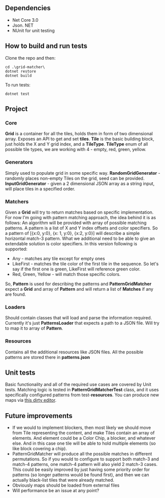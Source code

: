## Dependencies
* Net Core 3.0
* Json. NET
* NUnit for unit testing

## How to build and run tests
Clone the repo and then:

    cd .\grid-matcher\
    dotnet restore
    dotnet build

To run tests:

    dotnet test

## Project
### Core
**Grid** is a container for all the tiles, holds them in form of two dimensional array. Exposes an API to get and set **tiles**.
**Tile** is the basic building block, just holds the X and Y grid index, and a **TileType**.
**TileType** enum of all possible tile types, we are working with 4 - empty, red, green, yellow.

### Generators
Simply used to populate grid in some specific way.
**RandomGridGenerator** - randomly places non-empty Tiles on the grid, seed can be provided.
**InputGridGenerator** - given a 2 dimensional JSON array as a string input, will place tiles in a specified order. 

### Matchers
Given a **Grid** will try to return matches based on specific implementation.
For now I'm going with pattern matching approach, the idea behind it is as follows:
An algorithm will be provided with array of possible matching patterns. A pattern is a list of X and Y index offsets and color specifiers. So a pattern of [{x:0, y:0}, {x: 1, y:0}, {x:2, y:0}] will describe a simple horizontal match-3 pattern. What we additional need to be able to give an extendable solution is color specifiers. In this version following is supported:
* Any - matches any tile except for empty ones
* LikeFirst - matches the tile color of the first tile in the sequence. So let's say if the first one is green, LikeFirst will reference green color.
* Red, Green, Yellow - will match those specific colors.

So, **Pattern** is used for describing the patterns and **PatternGridMatcher** expect a **Grid** and array of **Pattern** and will return a list of **Matches** if any are found.

### Loaders
Should contain classes that will load and parse the information required. Currently it's just **PatternsLoader** that expects a path to a JSON file. Will try to map it to array of **Pattern**.

### Resources
Contains all the additional resources like JSON files. All the possible patterns are stored there in **patterns.json**

## Unit tests
Basic functionality and all of the required use cases are covered by Unit tests. Matching logic is tested in **PatternGridMatcherTest** class, and it uses specifically configured patterns from test-**resources**.
You can produce new maps via [this dirty editor](https://drabuna.github.io/grid-quick-edit/).

## Future improvements
* If we would to implement blockers, then most likely we should move from Tile representing the content, and make Tiles contain an array of elements. And element could be a Color Chip, a blocker, and whatever else. And in this case one tile will be able to hold multiple elements (so like block covering a chip).
* PatternGridMatcher will produce all the possible matches in different permutations. So if you would to configure to support both match-3 and match-4 patterns, one match-4 pattern will also yield 2 match-3 cases. This could be easily improved by just having some priority order for patterns (so longer patterns would be found first), and then we can actually black-list tiles that were already matched.
* Obviously maps should be loaded from external files
* Will performance be an issue at any point? 
